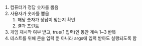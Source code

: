 1. 컴퓨터가 정답 숫자를 뽑음
2. 사용자가 숫자를 뽑음 
   1. 해당 숫자가 정답이 맞는지 확인
   2. 결과 프린트
3. 게임 재시작 여부 받고, true(1 입력)인 동안 계속 1~3 반복
4. 테스트를 위해 콘솔 입력 뿐 아니라 args에 입력 받아도 실행되도록 함